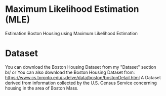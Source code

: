 #  Maximum Likelihood Estimation (MLE)
Estimation Boston Housing using Maximum Likelihood Estimation 


# Dataset

You can download the Boston Housing Dataset from my "Dataset" section br/ or 
You can also download the Boston Housing Dataset from: https://www.cs.toronto.edu/~delve/data/boston/bostonDetail.html
A Dataset derived from information collected by the U.S. Census Service concerning housing in the area of Boston Mass.
